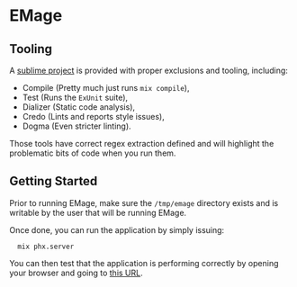 # EMage

## Tooling

A [sublime project](blockade.sublime-project) is provided with proper exclusions
and tooling, including:

- Compile (Pretty much just runs `mix compile`),
- Test (Runs the `ExUnit` suite),
- Dializer (Static code analysis),
- Credo (Lints and reports style issues),
- Dogma (Even stricter linting).

Those tools have correct regex extraction defined and will highlight the problematic
bits of code when you run them.

## Getting Started

Prior to running EMage, make sure the `/tmp/emage` directory exists and is
writable by the user that will be running EMage.

Once done, you can run the application by simply issuing:

      mix phx.server

You can then test that the application is performing correctly by opening your
browser and going to [this URL](http://localhost:4000/i/tokena/v1/http%3A%2F%2Fcdn.wallpapersafari.com%2F41%2F18%2FP7rbH0.jpg/gra_northwest/siz_300/crp_%20260x260+0+0/wtk_0,0%20260,260%20https%3A%2F%2Fi.stack.imgur.com%2FcFF6f.png/rot_3/rbl_3).
